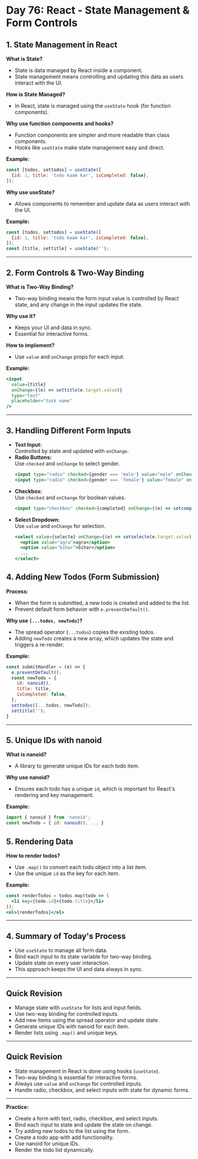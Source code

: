 # Day 76: React - State Management & Form Controls

## 1. State Management in React

**What is State?**  
- State is data managed by React inside a component.
- State management means controlling and updating this data as users interact with the UI.

**How is State Managed?**  
- In React, state is managed using the `useState` hook (for function components).

**Why use function components and hooks?**  
- Function components are simpler and more readable than class components.
- Hooks like `useState` make state management easy and direct.

**Example:**
```jsx
const [todos, settodos] = useState([
  {id: 1, title: 'todo kaam kar', isCompleted: false},
]);
```

**Why use useState?**  
- Allows components to remember and update data as users interact with the UI.

**Example:**
```jsx
const [todos, settodos] = useState([
  {id: 1, title: 'todo kaam kar', isCompleted: false},
]);
const [title, settitle] = useState('');
```

---

## 2. Form Controls & Two-Way Binding

**What is Two-Way Binding?**  
- Two-way binding means the form input value is controlled by React state, and any change in the input updates the state.

**Why use it?**  
- Keeps your UI and data in sync.
- Essential for interactive forms.

**How to implement?**  
- Use `value` and `onChange` props for each input.

**Example:**
```jsx
<input
  value={title}
  onChange={(e) => settitle(e.target.value)}
  type="text"
  placeholder="task name"
/>
```

---

## 3. Handling Different Form Inputs

- **Text Input:**  
  Controlled by state and updated with `onChange`.
- **Radio Buttons:**  
  Use `checked` and `onChange` to select gender.
  ```jsx
  <input type="radio" checked={gender === 'male'} value="male" onChange={(e) => setgender(e.target.value)} /> male
  <input type="radio" checked={gender === 'female'} value="female" onChange={(e) => setgender(e.target.value)} /> female
  ```
- **Checkbox:**  
  Use `checked` and `onChange` for boolean values.
  ```jsx
  <input type="checkbox" checked={completed} onChange={(e) => setcompleted(e.target.checked)} /> Completed
  ```
- **Select Dropdown:**  
  Use `value` and `onChange` for selection.
  ```jsx
  <select value={selecte} onChange={(e) => setselecte(e.target.value)}>
    <option value="agra">agra</option>
    <option value="bihar">bihar</option>
    ...
  </select>
  ```


## 4. Adding New Todos (Form Submission)

**Process:**  
- When the form is submitted, a new todo is created and added to the list.
- Prevent default form behavior with `e.preventDefault()`.

**Why use `[...todos, newTodo]`?**  
- The spread operator (`...todos`) copies the existing todos.
- Adding `newTodo` creates a new array, which updates the state and triggers a re-render.

**Example:**
```jsx
const submitHandler = (e) => {
  e.preventDefault();
  const newTodo = {
    id: nanoid(),
    title: title,
    isCompleted: false,
  };
  settodos([...todos, newTodo]);
  settitle('');
}
```


---

## 5. Unique IDs with nanoid

**What is nanoid?**  
- A library to generate unique IDs for each todo item.

**Why use nanoid?**  
- Ensures each todo has a unique `id`, which is important for React's rendering and key management.

**Example:**
```jsx
import { nanoid } from 'nanoid';
const newTodo = { id: nanoid(), ... }
```

## 5. Rendering Data

**How to render todos?**  
- Use `.map()` to convert each todo object into a list item.
- Use the unique `id` as the key for each item.

**Example:**
```jsx
const renderTodos = todos.map(todo => (
  <li key={todo.id}>{todo.title}</li>
));
<ol>{renderTodos}</ol>
```


---

## 4. Summary of Today's Process

- Use `useState` to manage all form data.
- Bind each input to its state variable for two-way binding.
- Update state on every user interaction.
- This approach keeps the UI and data always in sync.

---
## Quick Revision

- Manage state with `useState` for lists and input fields.
- Use two-way binding for controlled inputs.
- Add new items using the spread operator and update state.
- Generate unique IDs with nanoid for each item.
- Render lists using `.map()` and unique keys.

---

## Quick Revision

- State management in React is done using hooks (`useState`).
- Two-way binding is essential for interactive forms.
- Always use `value` and `onChange` for controlled inputs.
- Handle radio, checkbox, and select inputs with state for dynamic forms.

---

**Practice:**  
- Create a form with text, radio, checkbox, and select inputs.
- Bind each input to state and update the state on change.
- Try adding new todos to the list using the form.
- Create a todo app with add functionality.
- Use nanoid for unique IDs.
- Render the todo list dynamically.

<!-- Day 76 react lecture -->
<!-- the use of 'nanoid'. the use of '...todos' when to use. rendering the data -->